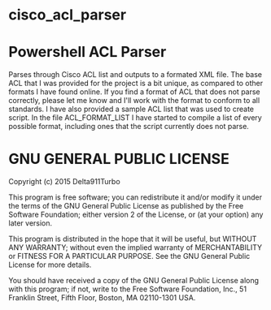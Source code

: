 # cisco_acl_parser
Powershell ACL Parser
=================

Parses through Cisco ACL list and outputs to a formated XML file. The base ACL that I was provided for the project
is a bit unique, as compared to other formats I have found online. If you find a format of ACL that does not parse
correctly, please let me know and I'll work with the format to conform to all standards.  I have also provided a 
sample ACL list that was used to create script.  In the file ACL_FORMAT_LIST I have started to compile a list of
every possible format, including ones that the script currently does not parse.


 GNU GENERAL PUBLIC LICENSE
=================

Copyright (c) 2015 Delta911Turbo

This program is free software; you can redistribute it and/or modify
it under the terms of the GNU General Public License as published by
the Free Software Foundation; either version 2 of the License, or
(at your option) any later version.

This program is distributed in the hope that it will be useful,
but WITHOUT ANY WARRANTY; without even the implied warranty of
MERCHANTABILITY or FITNESS FOR A PARTICULAR PURPOSE.  See the
GNU General Public License for more details.

You should have received a copy of the GNU General Public License along
with this program; if not, write to the Free Software Foundation, Inc.,
51 Franklin Street, Fifth Floor, Boston, MA 02110-1301 USA.
